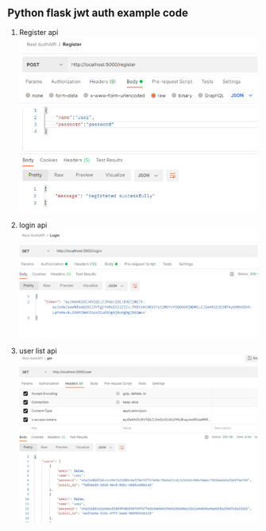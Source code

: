 ## Python flask jwt auth example code

1. Register api
![register](regiser.png)

2. login api
![login api](jwt.png)

3. user list api
![user list](user.png)